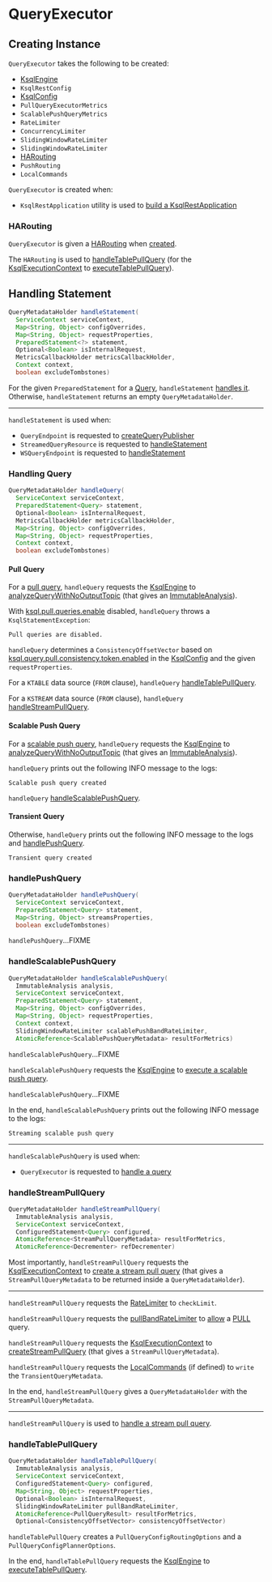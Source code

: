 # QueryExecutor

## Creating Instance

`QueryExecutor` takes the following to be created:

* <span id="ksqlEngine"> [KsqlEngine](../KsqlEngine.md)
* <span id="ksqlRestConfig"> `KsqlRestConfig`
* <span id="ksqlConfig"> [KsqlConfig](../KsqlConfig.md)
* <span id="pullQueryMetrics"> `PullQueryExecutorMetrics`
* <span id="scalablePushQueryMetrics"> `ScalablePushQueryMetrics`
* <span id="rateLimiter"> `RateLimiter`
* <span id="concurrencyLimiter"> `ConcurrencyLimiter`
* <span id="pullBandRateLimiter"> `SlidingWindowRateLimiter`
* <span id="scalablePushBandRateLimiter"> `SlidingWindowRateLimiter`
* [HARouting](#routing)
* <span id="pushRouting"> `PushRouting`
* <span id="localCommand"> `LocalCommands`

`QueryExecutor` is created when:

* `KsqlRestApplication` utility is used to [build a KsqlRestApplication](KsqlRestApplication.md#buildApplication)

### <span id="routing"> HARouting

`QueryExecutor` is given a [HARouting](../HARouting.md) when [created](#creating-instance).

The `HARouting` is used to [handleTablePullQuery](#handleTablePullQuery) (for the [KsqlExecutionContext](#ksqlEngine) to [executeTablePullQuery](../KsqlExecutionContext.md#executeTablePullQuery)).

## <span id="handleStatement"> Handling Statement

```java
QueryMetadataHolder handleStatement(
  ServiceContext serviceContext,
  Map<String, Object> configOverrides,
  Map<String, Object> requestProperties,
  PreparedStatement<?> statement,
  Optional<Boolean> isInternalRequest,
  MetricsCallbackHolder metricsCallbackHolder,
  Context context,
  boolean excludeTombstones)
```

For the given `PreparedStatement` for a [Query](../parser/Query.md), `handleStatement` [handles it](#handleQuery). Otherwise, `handleStatement` returns an empty `QueryMetadataHolder`.

---

`handleStatement` is used when:

* `QueryEndpoint` is requested to [createQueryPublisher](QueryEndpoint.md#createQueryPublisher)
* `StreamedQueryResource` is requested to [handleStatement](StreamedQueryResource.md#handleStatement)
* `WSQueryEndpoint` is requested to [handleStatement](WSQueryEndpoint.md#handleStatement)

### <span id="handleQuery"> Handling Query

```java
QueryMetadataHolder handleQuery(
  ServiceContext serviceContext,
  PreparedStatement<Query> statement,
  Optional<Boolean> isInternalRequest,
  MetricsCallbackHolder metricsCallbackHolder,
  Map<String, Object> configOverrides,
  Map<String, Object> requestProperties,
  Context context,
  boolean excludeTombstones)
```

#### <span id="handleQuery-pull-query"><span id="handleQuery-pull-query-stream"><span id="handleQuery-pull-query-table"> Pull Query

For a [pull query](../parser/Query.md#isPullQuery), `handleQuery` requests the [KsqlEngine](#ksqlEngine) to [analyzeQueryWithNoOutputTopic](../KsqlEngine.md#analyzeQueryWithNoOutputTopic) (that gives an [ImmutableAnalysis](../ImmutableAnalysis.md)).

With [ksql.pull.queries.enable](../KsqlConfig.md#KSQL_PULL_QUERIES_ENABLE_CONFIG) disabled, `handleQuery` throws a `KsqlStatementException`:

```text
Pull queries are disabled.
```

`handleQuery` determines a `ConsistencyOffsetVector` based on [ksql.query.pull.consistency.token.enabled](../KsqlConfig.md#KSQL_QUERY_PULL_CONSISTENCY_OFFSET_VECTOR_ENABLED) in the [KsqlConfig](#ksqlConfig) and the given `requestProperties`.

For a `KTABLE` data source (`FROM` clause), `handleQuery` [handleTablePullQuery](#handleTablePullQuery).

For a `KSTREAM` data source (`FROM` clause), `handleQuery` [handleStreamPullQuery](#handleStreamPullQuery).

#### <span id="handleQuery-scalable-push-query"> Scalable Push Query

For a [scalable push query](ScalablePushUtil.md#isScalablePushQuery), `handleQuery` requests the [KsqlEngine](#ksqlEngine) to [analyzeQueryWithNoOutputTopic](../KsqlEngine.md#analyzeQueryWithNoOutputTopic) (that gives an [ImmutableAnalysis](../ImmutableAnalysis.md)).

`handleQuery` prints out the following INFO message to the logs:

```text
Scalable push query created
```

`handleQuery` [handleScalablePushQuery](#handleScalablePushQuery).

#### <span id="handleQuery-transient-query"> Transient Query

Otherwise, `handleQuery` prints out the following INFO message to the logs and [handlePushQuery](#handlePushQuery).

```text
Transient query created
```

### <span id="handlePushQuery"> handlePushQuery

```java
QueryMetadataHolder handlePushQuery(
  ServiceContext serviceContext,
  PreparedStatement<Query> statement,
  Map<String, Object> streamsProperties,
  boolean excludeTombstones)
```

`handlePushQuery`...FIXME

### <span id="handleScalablePushQuery"> handleScalablePushQuery

```java
QueryMetadataHolder handleScalablePushQuery(
  ImmutableAnalysis analysis,
  ServiceContext serviceContext,
  PreparedStatement<Query> statement,
  Map<String, Object> configOverrides,
  Map<String, Object> requestProperties,
  Context context,
  SlidingWindowRateLimiter scalablePushBandRateLimiter,
  AtomicReference<ScalablePushQueryMetadata> resultForMetrics)
```

`handleScalablePushQuery`...FIXME

`handleScalablePushQuery` requests the [KsqlEngine](#ksqlEngine) to [execute a scalable push query](../KsqlEngine.md#executeScalablePushQuery).

`handleScalablePushQuery`...FIXME

In the end, `handleScalablePushQuery` prints out the following INFO message to the logs:

```text
Streaming scalable push query
```

---

`handleScalablePushQuery` is used when:

* `QueryExecutor` is requested to [handle a query](#handleQuery-scalable-push-query)

### <span id="handleStreamPullQuery"> handleStreamPullQuery

```java
QueryMetadataHolder handleStreamPullQuery(
  ImmutableAnalysis analysis,
  ServiceContext serviceContext,
  ConfiguredStatement<Query> configured,
  AtomicReference<StreamPullQueryMetadata> resultForMetrics,
  AtomicReference<Decrementer> refDecrementer)
```

Most importantly, `handleStreamPullQuery` requests the [KsqlExecutionContext](#ksqlEngine) to [create a stream pull query](../KsqlExecutionContext.md#createStreamPullQuery) (that gives a `StreamPullQueryMetadata` to be returned inside a `QueryMetadataHolder`).

---

`handleStreamPullQuery` requests the [RateLimiter](#rateLimiter) to `checkLimit`.

`handleStreamPullQuery` requests the [pullBandRateLimiter](#pullBandRateLimiter) to [allow](../SlidingWindowRateLimiter.md#allow) a [PULL](../KsqlQueryType.md#PULL) query.

`handleStreamPullQuery` requests the [KsqlExecutionContext](#ksqlEngine) to [createStreamPullQuery](../KsqlExecutionContext.md#createStreamPullQuery) (that gives a `StreamPullQueryMetadata`).

`handleStreamPullQuery` requests the [LocalCommands](#localCommands) (if defined) to `write` the `TransientQueryMetadata`.

In the end, `handleStreamPullQuery` gives a `QueryMetadataHolder` with the `StreamPullQueryMetadata`.

---

`handleStreamPullQuery` is used to [handle a stream pull query](#handleQuery-pull-query-stream).

### <span id="handleTablePullQuery"> handleTablePullQuery

```java
QueryMetadataHolder handleTablePullQuery(
  ImmutableAnalysis analysis,
  ServiceContext serviceContext,
  ConfiguredStatement<Query> configured,
  Map<String, Object> requestProperties,
  Optional<Boolean> isInternalRequest,
  SlidingWindowRateLimiter pullBandRateLimiter,
  AtomicReference<PullQueryResult> resultForMetrics,
  Optional<ConsistencyOffsetVector> consistencyOffsetVector)
```

`handleTablePullQuery` creates a `PullQueryConfigRoutingOptions` and a `PullQueryConfigPlannerOptions`.

In the end, `handleTablePullQuery` requests the [KsqlEngine](#ksqlEngine) to [executeTablePullQuery](../KsqlEngine.md#executeTablePullQuery).
